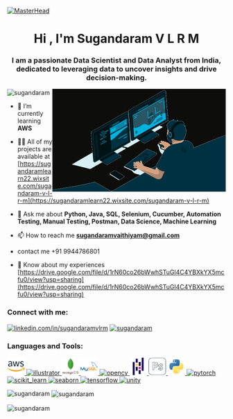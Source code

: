 [![MasterHead](https://media.licdn.com/dms/image/C4D12AQESj72-s5gEKg/article-cover_image-shrink_600_2000/0/1626753867110?e=1724284800&v=beta&t=VliVDf19kMbVI1SBIQakDfPvZSbjG2JjMp6CR7ZRqhk)](https://sugandaram.io)
<h1 align="center">Hi , I'm Sugandaram V L R M</h1>
<h3 align="center">I am a passionate Data Scientist and Data Analyst from India, dedicated to leveraging data to uncover insights and drive decision-making.</h3>
<img align="right" alt="Coding" width="400" src="https://raw.githubusercontent.com/Potential17/Potential17/master/user%20(2).gif">
<p align="left"> <img src="https://komarev.com/ghpvc/?username=sugandaram&label=Profile%20views&color=0e75b6&style=flat" alt="sugandaram" /> </p>

- 🌱 I’m currently learning **AWS**

- 👨‍💻 All of my projects are available at [https://sugandaramlearn22.wixsite.com/sugandaram-v-l-r-m](https://sugandaramlearn22.wixsite.com/sugandaram-v-l-r-m)

- 💬 Ask me about **Python, Java, SQL, Selenium, Cucumber, Automation Testing, Manual Testing, Postman, Data Science, Machine Learning**

- 📫 How to reach me **sugandaramvaithiyam@gmail.com**
-    contact me +91 9944786801
  

- 📄 Know about my experiences [https://drive.google.com/file/d/1rN60co26bWwhSTuGl4C4YBXkYX5mcfu0/view?usp=sharing](https://drive.google.com/file/d/1rN60co26bWwhSTuGl4C4YBXkYX5mcfu0/view?usp=sharing)

<h3 align="left">Connect with me:</h3>
<p align="left">
<a href="https://linkedin.com/in/linkedin.com/in/sugandaramvlrm" target="blank"><img align="center" src="https://raw.githubusercontent.com/rahuldkjain/github-profile-readme-generator/master/src/images/icons/Social/linked-in-alt.svg" alt="linkedin.com/in/sugandaramvlrm" height="30" width="40" /></a>
<a href="https://kaggle.com/sugandaram" target="blank"><img align="center" src="https://raw.githubusercontent.com/rahuldkjain/github-profile-readme-generator/master/src/images/icons/Social/kaggle.svg" alt="sugandaram" height="30" width="40" /></a>
</p>

<h3 align="left">Languages and Tools:</h3>
<p align="left"> <a href="https://aws.amazon.com" target="_blank" rel="noreferrer"> <img src="https://raw.githubusercontent.com/devicons/devicon/master/icons/amazonwebservices/amazonwebservices-original-wordmark.svg" alt="aws" width="40" height="40"/> </a> <a href="https://www.adobe.com/in/products/illustrator.html" target="_blank" rel="noreferrer"> <img src="https://www.vectorlogo.zone/logos/adobe_illustrator/adobe_illustrator-icon.svg" alt="illustrator" width="40" height="40"/> </a> <a href="https://www.mongodb.com/" target="_blank" rel="noreferrer"> <img src="https://raw.githubusercontent.com/devicons/devicon/master/icons/mongodb/mongodb-original-wordmark.svg" alt="mongodb" width="40" height="40"/> </a> <a href="https://www.mysql.com/" target="_blank" rel="noreferrer"> <img src="https://raw.githubusercontent.com/devicons/devicon/master/icons/mysql/mysql-original-wordmark.svg" alt="mysql" width="40" height="40"/> </a> <a href="https://opencv.org/" target="_blank" rel="noreferrer"> <img src="https://www.vectorlogo.zone/logos/opencv/opencv-icon.svg" alt="opencv" width="40" height="40"/> </a> <a href="https://pandas.pydata.org/" target="_blank" rel="noreferrer"> <img src="https://raw.githubusercontent.com/devicons/devicon/2ae2a900d2f041da66e950e4d48052658d850630/icons/pandas/pandas-original.svg" alt="pandas" width="40" height="40"/> </a> <a href="https://www.photoshop.com/en" target="_blank" rel="noreferrer"> <img src="https://raw.githubusercontent.com/devicons/devicon/master/icons/photoshop/photoshop-line.svg" alt="photoshop" width="40" height="40"/> </a> <a href="https://www.python.org" target="_blank" rel="noreferrer"> <img src="https://raw.githubusercontent.com/devicons/devicon/master/icons/python/python-original.svg" alt="python" width="40" height="40"/> </a> <a href="https://pytorch.org/" target="_blank" rel="noreferrer"> <img src="https://www.vectorlogo.zone/logos/pytorch/pytorch-icon.svg" alt="pytorch" width="40" height="40"/> </a> <a href="https://scikit-learn.org/" target="_blank" rel="noreferrer"> <img src="https://upload.wikimedia.org/wikipedia/commons/0/05/Scikit_learn_logo_small.svg" alt="scikit_learn" width="40" height="40"/> </a> <a href="https://seaborn.pydata.org/" target="_blank" rel="noreferrer"> <img src="https://seaborn.pydata.org/_images/logo-mark-lightbg.svg" alt="seaborn" width="40" height="40"/> </a> <a href="https://www.tensorflow.org" target="_blank" rel="noreferrer"> <img src="https://www.vectorlogo.zone/logos/tensorflow/tensorflow-icon.svg" alt="tensorflow" width="40" height="40"/> </a> <a href="https://unity.com/" target="_blank" rel="noreferrer"> <img src="https://www.vectorlogo.zone/logos/unity3d/unity3d-icon.svg" alt="unity" width="40" height="40"/> </a> </p>

<p><img align="left" src="https://github-readme-stats.vercel.app/api/top-langs?username=sugandaram&show_icons=true&locale=en&layout=compact" alt="sugandaram" /></p>

<p>&nbsp;<img align="center" src="https://github-readme-stats.vercel.app/api?username=sugandaram&show_icons=true&locale=en" alt="sugandaram" /></p>

<p><img align="center" src="https://github-readme-streak-stats.herokuapp.com/?user=sugandaram&" alt="sugandaram" /></p>
